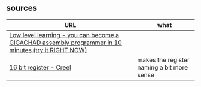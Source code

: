 ## sources
| URL                                                                                                                                                  | what |
| ---------------------------------------------------------------------------------------------------------------------------------------------------- | ---- |
| [ Low level learning - you can become a GIGACHAD assembly programmer in 10 minutes (try it RIGHT NOW) ](https://www.youtube.com/watch?v=6S5KRJv-7RU) |     
| [ 16 bit register - Creel ](https://www.youtube.com/watch?v=VNDNvm0UY8E&list=PLKK11Ligqitg9MOX3-0tFT1Rmh3uJp7kA&index=2)  | makes the register naming a bit more sense |  |
